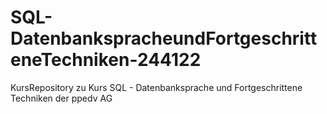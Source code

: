 # SQL-DatenbankspracheundFortgeschritteneTechniken-244122
KursRepository zu Kurs SQL - Datenbanksprache und Fortgeschrittene Techniken der ppedv AG
